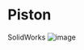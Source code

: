# Piston
SolidWorks
![image](https://user-images.githubusercontent.com/118013461/205383539-b305e56c-bd98-4485-b8dc-09e03639a77e.png)

